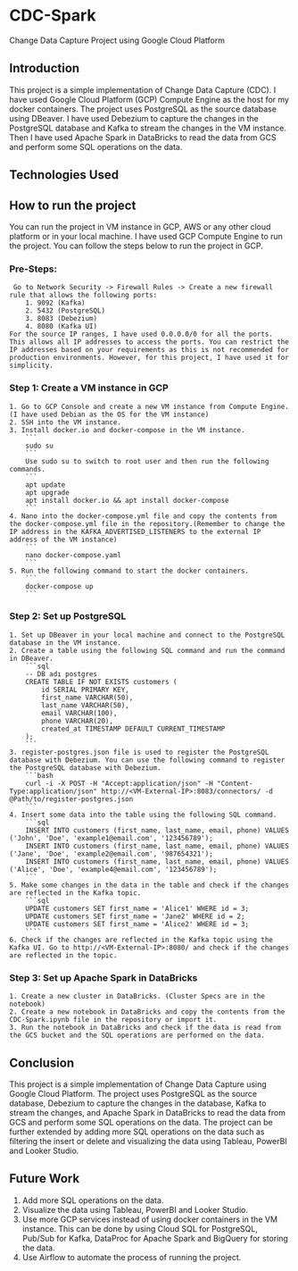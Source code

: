 # CDC-Spark
Change Data Capture Project using Google Cloud Platform

## Introduction
This project is a simple implementation of Change Data Capture (CDC). I have used Google Cloud Platform (GCP) Compute Engine as the host for my docker containers. The project uses PostgreSQL as the source database using DBeaver. I have used Debezium to capture the changes in the PostgreSQL database and Kafka to stream the changes in the VM instance. Then I have used Apache Spark in DataBricks to read the data from GCS and perform some SQL operations on the data.

## Technologies Used

## How to run the project
You can run the project in VM instance in GCP, AWS or any other cloud platform or in your local machine. I have used GCP Compute Engine to run the project. You can follow the steps below to run the project in GCP.


### Pre-Steps:
     Go to Network Security -> Firewall Rules -> Create a new firewall rule that allows the following ports:
        1. 9092 (Kafka)
        2. 5432 (PostgreSQL)
        3. 8083 (Debezium)
        4. 8080 (Kafka UI)
    For the source IP ranges, I have used 0.0.0.0/0 for all the ports. This allows all IP addresses to access the ports. You can restrict the IP addresses based on your requirements as this is not recommended for production environments. However, for this project, I have used it for simplicity.

### Step 1: Create a VM instance in GCP
    1. Go to GCP Console and create a new VM instance from Compute Engine. (I have used Debian as the OS for the VM instance)
    2. SSH into the VM instance.
    3. Install docker.io and docker-compose in the VM instance.
        ```
        sudo su
        ```
        Use sudo su to switch to root user and then run the following commands.
        ```
        apt update
        apt upgrade
        apt install docker.io && apt install docker-compose
        ```
    4. Nano into the docker-compose.yml file and copy the contents from the docker-compose.yml file in the repository.(Remember to change the IP address in the KAFKA_ADVERTISED_LISTENERS to the external IP address of the VM instance)
        ```
        nano docker-compose.yaml
        ```
    5. Run the following command to start the docker containers.
        ```
        docker-compose up
        ```    

### Step 2: Set up PostgreSQL
    1. Set up DBeaver in your local machine and connect to the PostgreSQL database in the VM instance.
    2. Create a table using the following SQL command and run the command in DBeaver.
        ```sql	
        -- DB adı postgres
        CREATE TABLE IF NOT EXISTS customers (
            id SERIAL PRIMARY KEY,
            first_name VARCHAR(50),
            last_name VARCHAR(50),
            email VARCHAR(100),
            phone VARCHAR(20),
            created_at TIMESTAMP DEFAULT CURRENT_TIMESTAMP
        );
        ```
    3. register-postgres.json file is used to register the PostgreSQL database with Debezium. You can use the following command to register the PostgreSQL database with Debezium.
        ```bash
        curl -i -X POST -H "Accept:application/json" -H "Content-Type:application/json" http://<VM-External-IP>:8083/connectors/ -d @Path/to/register-postgres.json
        ```
    4. Insert some data into the table using the following SQL command.
        ```sql
        INSERT INTO customers (first_name, last_name, email, phone) VALUES ('John', 'Doe', 'example1@email.com', '123456789');
        INSERT INTO customers (first_name, last_name, email, phone) VALUES ('Jane', 'Doe', 'example2@email.com', '987654321');
        INSERT INTO customers (first_name, last_name, email, phone) VALUES ('Alice', 'Doe', 'example4@email.com', '123456789');
        ```
    5. Make some changes in the data in the table and check if the changes are reflected in the Kafka topic.
        ```sql
        UPDATE customers SET first_name = 'Alice1' WHERE id = 3;
        UPDATE customers SET first_name = 'Jane2' WHERE id = 2;
        UPDATE customers SET first_name = 'Alice2' WHERE id = 3;
        ````
    6. Check if the changes are reflected in the Kafka topic using the Kafka UI. Go to http://<VM-External-IP>:8080/ and check if the changes are reflected in the topic.

### Step 3: Set up Apache Spark in DataBricks
    1. Create a new cluster in DataBricks. (Cluster Specs are in the notebook)
    2. Create a new notebook in DataBricks and copy the contents from the CDC-Spark.ipynb file in the repository or import it.
    3. Run the notebook in DataBricks and check if the data is read from the GCS bucket and the SQL operations are performed on the data.

## Conclusion
This project is a simple implementation of Change Data Capture using Google Cloud Platform. The project uses PostgreSQL as the source database, Debezium to capture the changes in the database, Kafka to stream the changes, and Apache Spark in DataBricks to read the data from GCS and perform some SQL operations on the data. The project can be further extended by adding more SQL operations on the data such as filtering the insert or delete and visualizing the data using Tableau, PowerBI and Looker Studio. 

## Future Work
1. Add more SQL operations on the data.
2. Visualize the data using Tableau, PowerBI and Looker Studio.
3. Use more GCP services instead of using docker containers in the VM instance. This can be done by using Cloud SQL for PostgreSQL, Pub/Sub for Kafka, DataProc for Apache Spark and BigQuery for storing the data.
4. Use Airflow to automate the process of running the project.
